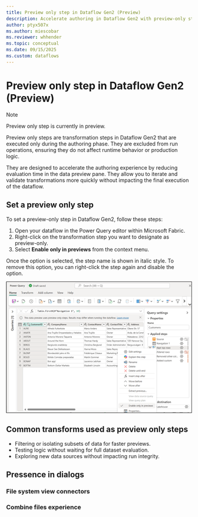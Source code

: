 ```yaml
---
title: Preview only step in Dataflow Gen2 (Preview)
description: Accelerate authoring in Dataflow Gen2 with preview-only steps—apply transformations during design time without affecting runtime execution.
author: ptyx507x
ms.author: miescobar
ms.reviewer: whhender
ms.topic: conceptual
ms.date: 09/15/2025
ms.custom: dataflows
---
```

# Preview only step in Dataflow Gen2 (Preview)

>[!NOTE]
>Preview only step is currently in preview. 

Preview only steps are transformation steps in Dataflow Gen2 that are executed only during the authoring phase. They are excluded from run operations, ensuring they do not affect runtime behavior or production logic. 

They are designed to accelerate the authoring experience by reducing evaluation time in the data preview pane. They allow you to iterate and validate transformations more quickly without impacting the final execution of the dataflow.

## Set a preview only step

To set a preview-only step in Dataflow Gen2, follow these steps:

1. Open your dataflow in the Power Query editor within Microsoft Fabric.
2. Right-click on the transformation step you want to designate as preview-only.
3. Select **Enable only in previews** from the context menu.

Once the option is selected, the step name is shown in italic style. To remove this option, you can right-click the step again and disable the option.

![Screenshot of the Power Query editor in Dataflow Gen2 with the contextual menu of a step showing the enable only in previews optin](media/dataflow-gen2-preview-only-step/enable-only-in-preview-option.png)


## Common transforms used as preview only steps

* Filtering or isolating subsets of data for faster previews.
* Testing logic without waiting for full dataset evaluation.
* Exploring new data sources without impacting run integrity.

## Pressence in dialogs

### File system view connectors 

### Combine files experience
